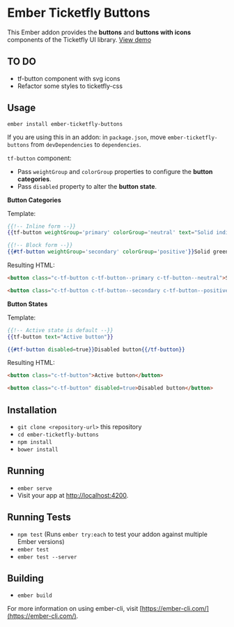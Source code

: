 # Ember Ticketfly Buttons

This Ember addon provides the **buttons** and **buttons with icons** components of the Ticketfly UI library. [View demo](https://ticketfly-ui.github.io/ember-ticketfly-buttons/)

## TO DO

* tf-button component with svg icons
* Refactor some styles to ticketfly-css

## Usage
```
ember install ember-ticketfly-buttons
```

If you are using this in an addon: in `package.json`, move `ember-ticketfly-buttons` from `devDependencies` to `dependencies`.

`tf-button` component:
* Pass `weightGroup` and `colorGroup` properties to configure the **button categories**.
* Pass `disabled` property to alter the **button state**.


**Button Categories**

Template:
```hbs
{{!-- Inline form --}}
{{tf-button weightGroup='primary' colorGroup='neutral' text="Solid indigo button"}}

{{!-- Block form --}}
{{#tf-button weightGroup='secondary' colorGroup='positive'}}Solid green button{{/tf-button}}
```

Resulting HTML:
```html
<button class="c-tf-button c-tf-button--primary c-tf-button--neutral">Solid indigo button</button>

<button class="c-tf-button c-tf-button--secondary c-tf-button--positive">Solid green button</button>
```

**Button States**

Template:

```hbs
{{!-- Active state is default --}}
{{tf-button text="Active button"}} 

{{#tf-button disabled=true}}Disabled button{{/tf-button}}
```

Resulting HTML:

```html
<button class="c-tf-button">Active button</button> 

<button class="c-tf-button" disabled=true>Disabled button</button>
```

## Installation

* `git clone <repository-url>` this repository
* `cd ember-ticketfly-buttons`
* `npm install`
* `bower install`

## Running

* `ember serve`
* Visit your app at [http://localhost:4200](http://localhost:4200).

## Running Tests

* `npm test` (Runs `ember try:each` to test your addon against multiple Ember versions)
* `ember test`
* `ember test --server`

## Building

* `ember build`

For more information on using ember-cli, visit [https://ember-cli.com/](https://ember-cli.com/).
